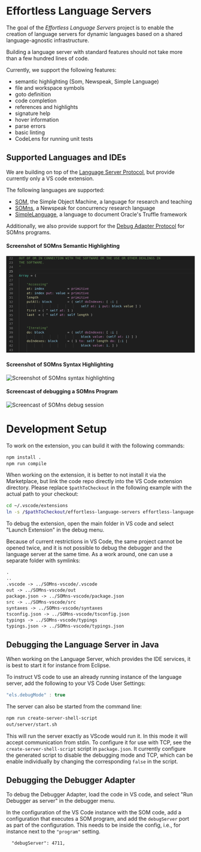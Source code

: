 # Effortless Language Servers

The goal of the *Effortless Language Servers* project is to
enable the creation of language servers for dynamic languages
based on a shared language-agnostic infrastructure.

Building a language server with standard features should not take
more than a few hundred lines of code.

Currently, we support the following features:

 - semantic highlighting (Som, Newspeak, Simple Language)
 - file and workspace symbols
 - goto definition
 - code completion
 - references and highlights
 - signature help
 - hover information
 - parse errors
 - basic linting
 - CodeLens for running unit tests

## Supported Languages and IDEs

We are building on top of the [Language Server Protocol](https://github.com/Microsoft/language-server-protocol),
but provide currently only a VS code extension.

The following languages are supported:

 - [SOM], the Simple Object Machine, a language for research and teaching
 - [SOMns], a Newspeak for concurrency research language
 - [SimpleLanguage], a language to document Oracle's Truffle framework

Additionally, we also provide support for the [Debug Adapter Protocol](https://microsoft.github.io/debug-adapter-protocol/) for SOMns programs.

#### Screenshot of SOMns Semantic Highlighting

![Screencast of SOMns Semantic Highlighting](https://raw.githubusercontent.com/HumphreyHCB/SOMns-vscode/master/resources/SomHighlighting.PNG)


#### Screenshot of SOMns Syntax Highlighting


![Screenshot of SOMns syntax highlighting](https://som-st.github.io/images/vscode-somns-syntax-highlighting.png)

#### Screencast of debugging a SOMns Program

![Screencast of SOMns debug session](https://som-st.github.io/images/vscode-somns-debugger.gif)


# Development Setup

To work on the extension, you can build it with the following commands:

```bash
npm install .
npm run compile
```

When working on the extension, it is better to not install it via the
Marketplace, but link the code repo directly into the VS Code extension
directory. Please replace `$pathToCheckout` in the following example with the actual
path to your checkout:

```bash
cd ~/.vscode/extensions
ln -s /$pathToCheckout/effortless-language-servers effortless-language-servers
```

To debug the extension, open the main folder in VS code and select
"Launch Extension" in the debug menu.

Because of current restrictions in VS Code, the same project cannot be opened
twice, and it is not possible to debug the debugger and the language server at
the same time. As a work around, one can use a separate folder with symlinks:

```
.
..
.vscode -> ../SOMns-vscode/.vscode
out -> ../SOMns-vscode/out
package.json -> ../SOMns-vscode/package.json
src -> ../SOMns-vscode/src
syntaxes -> ../SOMns-vscode/syntaxes
tsconfig.json -> ../SOMns-vscode/tsconfig.json
typings -> ../SOMns-vscode/typings
typings.json -> ../SOMns-vscode/typings.json
```

## Debugging the Language Server in Java

When working on the Language Server, which provides the IDE services, it is best
to start it for instance from Eclipse.

To instruct VS code to use an already running instance of the language server,
add the following to your VS Code User Settings:

```JavaScript
"els.debugMode" : true
```

The server can also be started from the command line:

```bash
npm run create-server-shell-script
out/server/start.sh
```

This will run the server exactly as VScode would run it.
In this mode it will accept communication from stdin.
To configure it for use with TCP, see the `create-server-shell-script`
script in `package.json`. It currently configure the generated script
to disable the debugging mode and TCP, which can be enable individually
by changing the corresponding `false` in the script.

## Debugging the Debugger Adapter

To debug the Debugger Adapter, load the code in VS code, and select "Run Debugger as server" in the debugger menu.

In the configuration of the VS Code instance with the SOM code, add a
configuration that executes a SOM program, and add the `debugServer` port
as part of the configuration. This needs to be inside the config, i.e., for
instance next to the `"program"` setting.

```
  "debugServer": 4711,
```


[SOMns]: https://github.com/smarr/SOMns
[SOM]: https://som-st.github.io
[SimpleLanguage]: https://github.com/graalvm/simplelanguage
